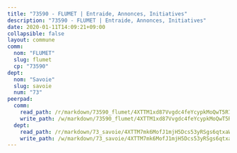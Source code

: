 ```yaml
---
title: "73590 - FLUMET | Entraide, Annonces, Initiatives"
description: "73590 - FLUMET | Entraide, Annonces, Initiatives"
date: 2020-01-11T14:09:21+09:00
collapsible: false
layout: commune
comm:
  nom: "FLUMET"
  slug: flumet
  cp: "73590"
dept:
  nom: "Savoie"
  slug: savoie
  num: "73"
peerpad:
  comm:
    read_path: /r/markdown/73590_flumet/4XTTM1xd87Vvgdc4feYcypkMoQwT5R7xZ1rwKDWnCoJjeBXJG
    write_path: /w/markdown/73590_flumet/4XTTM1xd87Vvgdc4feYcypkMoQwT5R7xZ1rwKDWnCoJjeBXJG-K3TgUchH6ZUuWAMXeebnrYJAYHL3CbGANRic37govTExSZMzQozizmQmZzksGaaXKiLBZ4c4hsA6N53WSmt12EEJ42qjKcrDDAHX7PgdcjXFJEo8Xt5a8fKFXqM2HP7h6WvUfKBv
  dept:
    read_path: /r/markdown/73_savoie/4XTTM7mk6MofJ1mjH5Dcs53yRSgs6qtxaWYjKD54ttqHGEMur
    write_path: /w/markdown/73_savoie/4XTTM7mk6MofJ1mjH5Dcs53yRSgs6qtxaWYjKD54ttqHGEMur-K3TgTorsK1WLw8S2EgnkoX8tJEgZgam6ANhvqrVqNfiz9fX8kbMKu5AF1rqzXyxMRZgoVPrb5EERe3PeBhqF1SBfP5G1PJnvsDUF2LQSxevobpkDM4djQDebTYoo6Yx53thenJpY
---
```


